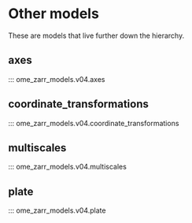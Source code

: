# Other models

These are models that live further down the hierarchy.

## axes

::: ome_zarr_models.v04.axes

## coordinate_transformations

::: ome_zarr_models.v04.coordinate_transformations

## multiscales

::: ome_zarr_models.v04.multiscales

## plate

::: ome_zarr_models.v04.plate
